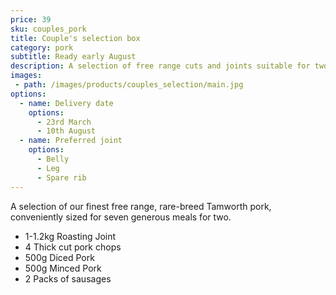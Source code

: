 ```yaml
---
price: 39
sku: couples_pork
title: Couple's selection box
category: pork
subtitle: Ready early August
description: A selection of free range cuts and joints suitable for two.
images:
 - path: /images/products/couples_selection/main.jpg
options:
  - name: Delivery date
    options:
      - 23rd March
      - 10th August
  - name: Preferred joint
    options:
      - Belly
      - Leg
      - Spare rib
---
```


A selection of our finest free range, rare-breed Tamworth pork, conveniently sized for seven generous meals for two.

<ul>
  <li>1-1.2kg Roasting Joint</li>
  <li>4 Thick cut pork chops</li>
  <li>500g Diced Pork</li>
  <li>500g Minced Pork</li>
  <li>2 Packs of sausages</li>
</ul>
